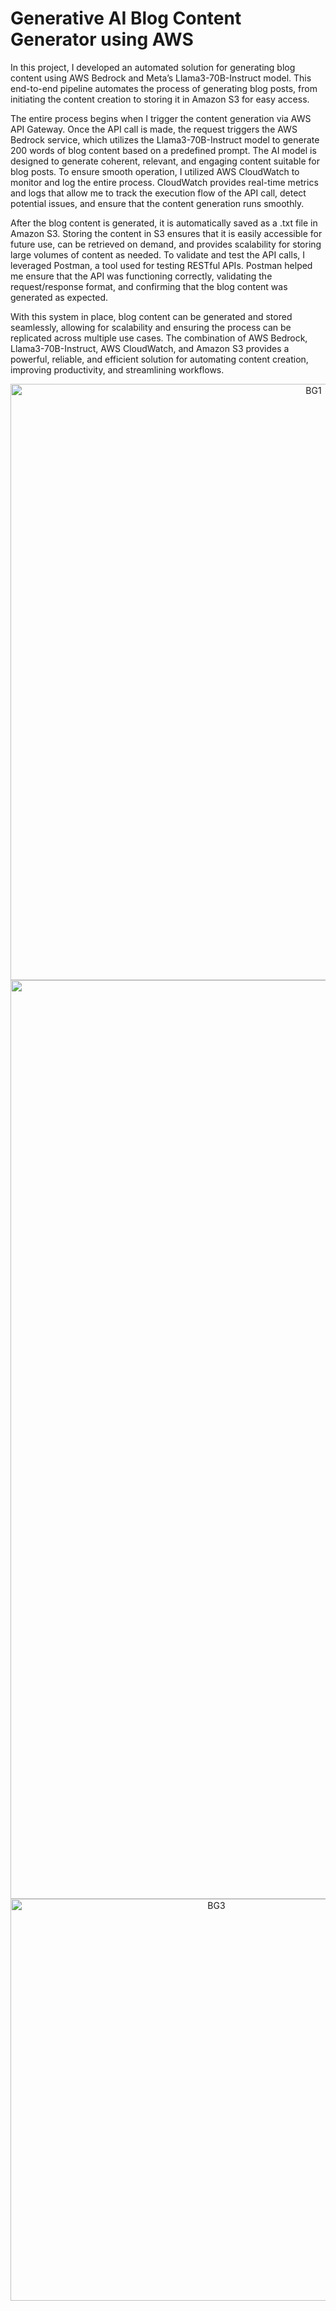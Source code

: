 # Generative AI Blog Content Generator using AWS
In this project, I developed an automated solution for generating blog content using AWS Bedrock and Meta’s Llama3-70B-Instruct model. This end-to-end pipeline automates the process of generating blog posts, from initiating the content creation to storing it in Amazon S3 for easy access.

The entire process begins when I trigger the content generation via AWS API Gateway. Once the API call is made, the request triggers the AWS Bedrock service, which utilizes the Llama3-70B-Instruct model to generate 200 words of blog content based on a predefined prompt. The AI model is designed to generate coherent, relevant, and engaging content suitable for blog posts. To ensure smooth operation, I utilized AWS CloudWatch to monitor and log the entire process. CloudWatch provides real-time metrics and logs that allow me to track the execution flow of the API call, detect potential issues, and ensure that the content generation runs smoothly.

After the blog content is generated, it is automatically saved as a .txt file in Amazon S3. Storing the content in S3 ensures that it is easily accessible for future use, can be retrieved on demand, and provides scalability for storing large volumes of content as needed. To validate and test the API calls, I leveraged Postman, a tool used for testing RESTful APIs. Postman helped me ensure that the API was functioning correctly, validating the request/response format, and confirming that the blog content was generated as expected.

With this system in place, blog content can be generated and stored seamlessly, allowing for scalability and ensuring the process can be replicated across multiple use cases. The combination of AWS Bedrock, Llama3-70B-Instruct, AWS CloudWatch, and Amazon S3 provides a powerful, reliable, and efficient solution for automating content creation, improving productivity, and streamlining workflows.

<p align="center">
  <img width="954" alt="BG1" src="https://github.com/user-attachments/assets/70d7750c-be6c-447e-8338-b2246287232b" />
  <img width="1470" alt="BG2" src="https://github.com/user-attachments/assets/25c5f4ba-2fd6-4cbe-96eb-41cd6380434c" />
  <img width="643" alt="BG3" src="https://github.com/user-attachments/assets/2fc131cd-0210-4d5e-9a7f-468ca201682a" />
</p>


